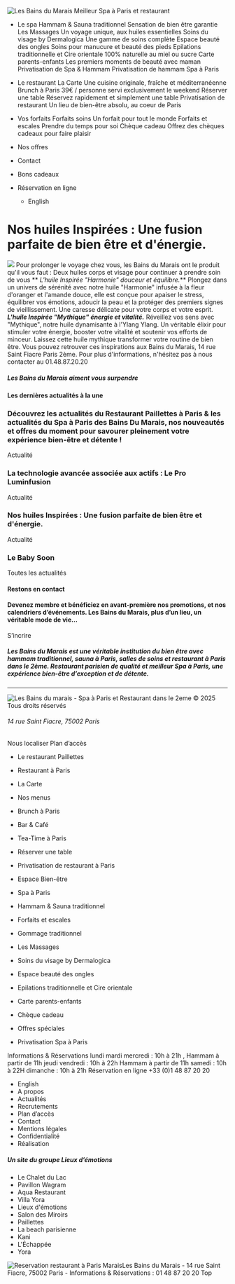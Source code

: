![Les Bains du Marais Meilleur Spa à Paris et restaurant](https://www.bainsdumarais.fr/assets/images/les_bains_du_marais-logo+signature-w400px.png)
  * Le spa 
Hammam & Sauna traditionnel
Sensation de bien être garantie
Les Massages
Un voyage unique, aux huiles essentielles
Soins du visage by Dermalogica
Une gamme de soins complète
Espace beauté des ongles
Soins pour manucure et beauté des pieds
Epilations traditionnelle et Cire orientale
100% naturelle au miel ou sucre
Carte parents-enfants
Les premiers moments de beauté avec maman
Privatisation de Spa & Hammam
Privatisation de hammam Spa à Paris
  * Le restaurant 
La Carte
Une cuisine originale, fraîche et méditerranéenne
Brunch à Paris
39€ / personne servi exclusivement le weekend
Réserver une table
Réservez rapidement et simplement une table
Privatisation de restaurant
Un lieu de bien-être absolu, au coeur de Paris
  * Vos forfaits 
Forfaits soins
Un forfait pour tout le monde
Forfaits et escales
Prendre du temps pour soi
Chèque cadeau
Offrez des chèques cadeaux pour faire plaisir
  * Nos offres 
  * Contact 
  * Bons cadeaux 


  * Réservation en ligne 
    * English 


# Nos huiles Inspirées : Une fusion parfaite de bien être et d'énergie.
![](https://www.bainsdumarais.fr/assets/images/1703007637.jpg)
Pour prolonger le voyage chez vous, les Bains du Marais ont le produit qu'il vous faut : 
Deux huiles corps et visage pour continuer à prendre soin de vous 
** _L'huile Inspirée "Harmonie" douceur et équilibre._**
Plongez dans un univers de sérénité avec notre huile "Harmonie" infusée à la fleur d'oranger et l'amande douce, elle est conçue pour apaiser le stress, équilibrer vos émotions, adoucir la peau et la protéger des premiers signes de vieillissement. Une caresse délicate pour votre corps et votre esprit. 
 _**L'huile Inspirée "Mythique" énergie et vitalité.**_
Réveillez vos sens avec "Mythique", notre huile dynamisante à l'Ylang Ylang. Un véritable élixir pour stimuler votre énergie, booster votre vitalité et soutenir vos efforts de minceur.
Laissez cette huile mythique transformer votre routine de bien être. 
Vous pouvez retrouver ces inspirations aux Bains du Marais, 14 rue Saint Fiacre Paris 2ème. 
Pour plus d'informations, n'hésitez pas à nous contacter au 01.48.87.20.20
##### Les Bains du Marais aiment vous surpendre
#### Les dernières actualités à la une
### Découvrez les actualités du Restaurant Paillettes à Paris & les actualités du Spa à Paris des Bains Du Marais, nos nouveautés et offres du moment pour savourer pleinement votre expérience bien-être et détente !
Actualité
### La technologie avancée associée aux actifs : Le Pro Luminfusion
Actualité
### Nos huiles Inspirées : Une fusion parfaite de bien être et d'énergie.
Actualité
### Le Baby Soon
Toutes les actualités
#### Restons en contact
#### Devenez membre et bénéficiez en avant-première nos promotions, et nos calendriers d’événements. Les Bains du Marais, plus d’un lieu, un véritable mode de vie…
S’incrire
##### Les Bains du Marais est une véritable institution du bien être avec hammam traditionnel, sauna à Paris, salles de soins et restaurant à Paris dans le 2ème. Restaurant parisien de qualité et meilleur Spa à Paris, une expérience bien-être d’exception et de détente.
  *   *   *   * 

![Les Bains du marais - Spa à Paris et Restaurant dans le 2eme](https://www.bainsdumarais.fr/assets/images/logo-w.png)
© 2025 Tous droits réservés 
###### 14 rue Saint Fiacre, 75002 Paris 
Nous localiser Plan d’accès
  * Le restaurant Paillettes
  * Restaurant à Paris
  * La Carte
  * Nos menus
  * Brunch à Paris
  * Bar & Café
  * Tea-Time à Paris
  * Réserver une table
  * Privatisation de restaurant à Paris


  * Espace Bien-être
  * Spa à Paris
  * Hammam & Sauna traditionnel
  * Forfaits et escales
  * Gommage traditionnel
  * Les Massages
  * Soins du visage by Dermalogica
  * Espace beauté des ongles
  * Epilations traditionnelle et Cire orientale
  * Carte parents-enfants 
  * Chèque cadeau
  * Offres spéciales
  * Privatisation Spa à Paris


Informations & Réservations
lundi mardi mercredi : 10h à 21h , Hammam à partir de 11h jeudi vendredi : 10h à 22h Hammam à partir de 11h samedi : 10h à 22H dimanche : 10h à 21h
Réservation en ligne +33 (0)1 48 87 20 20
  * English
  * A propos
  * Actualités
  * Recrutements
  * Plan d’accès
  * Contact
  * Mentions légales
  * Confidentialité
  * Réalisation


##### Un site du groupe Lieux d’émotions
  * Le Chalet du Lac
  * Pavillon Wagram
  * Aqua Restaurant
  * Villa Yora
  * Lieux d'émotions
  * Salon des Miroirs
  * Paillettes
  * La beach parisienne
  * Kani
  * L'Échappée
  * Yora


![Reservation restaurant à Paris Marais](https://www.bainsdumarais.fr/assets/images/logo-w.png)Les Bains du Marais - 14 rue Saint Fiacre, 75002 Paris - Informations & Réservations : 01 48 87 20 20 
Top
